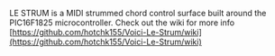 LE STRUM is a MIDI strummed chord control surface built around the PIC16F1825 microcontroller. Check out the wiki for more info
[https://github.com/hotchk155/Voici-Le-Strum/wiki](https://github.com/hotchk155/Voici-Le-Strum/wiki)